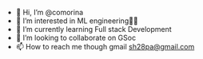 - 👋 Hi, I’m @comorina
- 👀 I’m interested in ML engineering👨‍🔧
- 🌱 I’m currently learning Full stack Development
- 💞️ I’m looking to collaborate on GSoc
- 📫 How to reach me though gmail sh28pa@gmail.com

<!---
comorina/comorina is a ✨ special ✨ repository because its `README.md` (this file) appears on your GitHub profile.
You can click the Preview link to take a look at your changes.
--->

